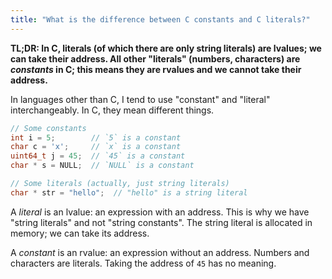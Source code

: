 ```yaml
---
title: "What is the difference between C constants and C literals?"
---
```


**TL;DR: In C, literals (of which there are only string literals) are lvalues; we can take their address. All other "literals" (numbers, characters) are _constants_ in C; this means they are rvalues and we cannot take their address.**

In languages other than C, I tend to use "constant" and "literal" interchangeably. In C, they mean different things.


```c
// Some constants
int i = 5;        // `5` is a constant
char c = 'x';     // `x` is a constant
uint64_t j = 45;  // `45` is a constant
char * s = NULL;  // `NULL` is a constant

// Some literals (actually, just string literals)
char * str = "hello";  // "hello" is a string literal
```

A _literal_ is an lvalue: an expression with an address. This is why we have "string literals" and not "string constants". The string literal is allocated in memory; we can take its address.

A _constant_ is an rvalue: an expression without an address. Numbers and characters are literals. Taking the address of `45` has no meaning.
